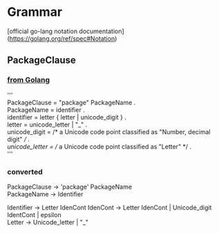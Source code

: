 # Grammar
[official go-lang notation documentation] (https://golang.org/ref/spec#Notation)

## PackageClause
### [from Golang](https://golang.org/ref/spec#PackageClause)
'''  
PackageClause  = "package" PackageName .  
PackageName    = identifier .  
identifier = letter { letter | unicode_digit } .  
letter        = unicode_letter | "_" .  
unicode_digit  = /* a Unicode code point classified as "Number, decimal digit" */ .  
unicode_letter = /* a Unicode code point classified as "Letter" */ .  
'''  

### converted
PackageClause -> 'package' PackageName  
PackageName -> Identifier  

Identifier -> Letter IdenCont 
IdenCont -> Letter IdenCont | Unicode_digit IdentCont | epsilon  
Letter -> Unicode_letter | "_"  
  
